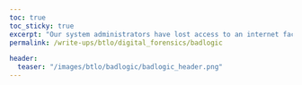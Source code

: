 ```yaml
---
toc: true
toc_sticky: true
excerpt: "Our system administrators have lost access to an internet facing Windows Server, Managed Defence believe our systems has been compromised and have collected some assets and left them on the Desktop - Please help them!"
permalink: /write-ups/btlo/digital_forensics/badlogic

header:
  teaser: "/images/btlo/badlogic/badlogic_header.png"
---
```


